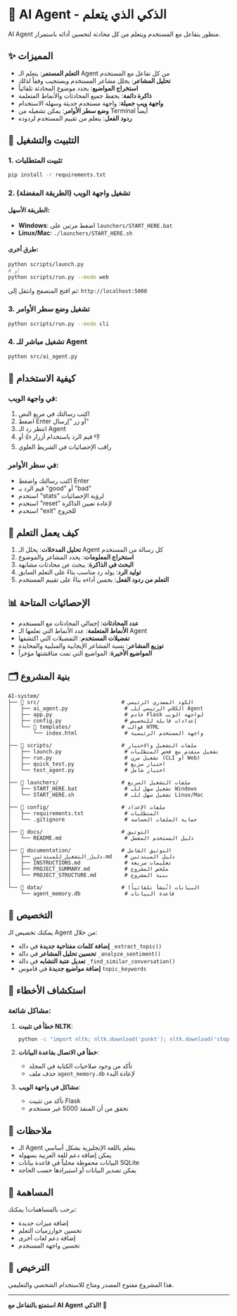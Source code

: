 # 🤖 AI Agent - الذكي الذي يتعلم

AI Agent متطور يتفاعل مع المستخدم ويتعلم من كل محادثة لتحسين أدائه باستمرار.

## ✨ المميزات

- **التعلم المستمر**: يتعلم الـ Agent من كل تفاعل مع المستخدم
- **تحليل المشاعر**: يحلل مشاعر المستخدم ويستجيب وفقاً لذلك
- **استخراج المواضيع**: يحدد موضوع المحادثة تلقائياً
- **ذاكرة دائمة**: يحفظ جميع المحادثات والأنماط المتعلمة
- **واجهة ويب جميلة**: واجهة مستخدم حديثة وسهلة الاستخدام
- **وضع سطر الأوامر**: يمكن تشغيله من Terminal أيضاً
- **ردود الفعل**: يتعلم من تقييم المستخدم لردوده

## 🚀 التثبيت والتشغيل

### 1. تثبيت المتطلبات

```bash
pip install -r requirements.txt
```

### 2. تشغيل واجهة الويب (الطريقة المفضلة)

#### الطريقة الأسهل:
- **Windows**: اضغط مرتين على `launchers/START_HERE.bat`
- **Linux/Mac**: `./launchers/START_HERE.sh`

#### طرق أخرى:
```bash
python scripts/launch.py
# أو
python scripts/run.py --mode web
```

ثم افتح المتصفح وانتقل إلى: `http://localhost:5000`

### 3. تشغيل وضع سطر الأوامر

```bash
python scripts/run.py --mode cli
```

### 4. تشغيل مباشر للـ Agent

```bash
python src/ai_agent.py
```

## 🎯 كيفية الاستخدام

### في واجهة الويب:
1. اكتب رسالتك في مربع النص
2. اضغط Enter أو زر "إرسال"
3. انتظر رد الـ Agent
4. قيم الرد باستخدام أزرار 👍 أو 👎
5. راقب الإحصائيات في الشريط العلوي

### في سطر الأوامر:
- اكتب رسالتك واضغط Enter
- قيم الرد بـ "good" أو "bad"
- استخدم "stats" لرؤية الإحصائيات
- استخدم "reset" لإعادة تعيين الذاكرة
- استخدم "exit" للخروج

## 🧠 كيف يعمل التعلم

1. **تحليل المدخلات**: يحلل الـ Agent كل رسالة من المستخدم
2. **استخراج المعلومات**: يحدد المشاعر والموضوع
3. **البحث في الذاكرة**: يبحث عن محادثات مشابهة
4. **توليد الرد**: يولد رد مناسب بناءً على التعلم السابق
5. **التعلم من ردود الفعل**: يحسن أداءه بناءً على تقييم المستخدم

## 📊 الإحصائيات المتاحة

- **عدد المحادثات**: إجمالي المحادثات مع المستخدم
- **الأنماط المتعلمة**: عدد الأنماط التي تعلمها الـ Agent
- **تفضيلات المستخدم**: التفضيلات التي اكتشفها
- **توزيع المشاعر**: نسبة المشاعر الإيجابية والسلبية والمحايدة
- **المواضيع الأخيرة**: المواضيع التي تمت مناقشتها مؤخراً

## 🗂️ بنية المشروع

```
AI-system/
├── 📁 src/                          # الكود المصدري الرئيسي
│   ├── ai_agent.py                  # الكلاس الرئيسي للـ Agent
│   ├── app.py                       # خادم Flask لواجهة الويب
│   ├── config.py                    # إعدادات قابلة للتخصيص
│   └── 📁 templates/                # قوالب HTML
│       └── index.html               # واجهة المستخدم الرئيسية
│
├── 📁 scripts/                      # ملفات التشغيل والاختبار
│   ├── launch.py                    # تشغيل متقدم مع فحص المتطلبات
│   ├── run.py                       # تشغيل مرن (CLI أو Web)
│   ├── quick_test.py                # اختبار سريع
│   └── test_agent.py                # اختبار شامل
│
├── 📁 launchers/                    # ملفات التشغيل السريع
│   ├── START_HERE.bat               # تشغيل سهل للـ Windows
│   └── START_HERE.sh                # تشغيل سهل للـ Linux/Mac
│
├── 📁 config/                       # ملفات الإعداد
│   ├── requirements.txt             # المتطلبات
│   └── .gitignore                   # حماية الملفات الحساسة
│
├── 📁 docs/                         # التوثيق
│   └── README.md                    # دليل المستخدم المفصل
│
├── 📁 documentation/                # التوثيق الشامل
│   ├── دليل_التشغيل_للمبتدئين.md    # دليل المبتدئين
│   ├── INSTRUCTIONS.md              # تعليمات سريعة
│   ├── PROJECT_SUMMARY.md           # ملخص المشروع
│   └── PROJECT_STRUCTURE.md         # بنية المشروع
│
└── 📁 data/                         # البيانات (تُنشأ تلقائياً)
    └── agent_memory.db              # قاعدة البيانات
```

## 🔧 التخصيص

يمكنك تخصيص الـ Agent من خلال:

- **إضافة كلمات مفتاحية جديدة** في دالة `_extract_topic()`
- **تحسين تحليل المشاعر** في دالة `_analyze_sentiment()`
- **تعديل عتبة التشابه** في دالة `_find_similar_conversation()`
- **إضافة مواضيع جديدة** في قاموس `topic_keywords`

## 🐛 استكشاف الأخطاء

### مشاكل شائعة:

1. **خطأ في تثبيت NLTK**: 
   ```bash
   python -c "import nltk; nltk.download('punkt'); nltk.download('stopwords')"
   ```

2. **خطأ في الاتصال بقاعدة البيانات**:
   - تأكد من وجود صلاحيات الكتابة في المجلد
   - حذف ملف `agent_memory.db` لإعادة البدء

3. **مشاكل في واجهة الويب**:
   - تأكد من تثبيت Flask
   - تحقق من أن المنفذ 5000 غير مستخدم

## 📝 ملاحظات

- الـ Agent يتعلم باللغة الإنجليزية بشكل أساسي
- يمكن إضافة دعم للغة العربية بسهولة
- البيانات محفوظة محلياً في قاعدة بيانات SQLite
- يمكن تصدير البيانات أو استيرادها حسب الحاجة

## 🤝 المساهمة

نرحب بالمساهمات! يمكنك:
- إضافة ميزات جديدة
- تحسين خوارزميات التعلم
- إضافة دعم لغات أخرى
- تحسين واجهة المستخدم

## 📄 الترخيص

هذا المشروع مفتوح المصدر ومتاح للاستخدام الشخصي والتعليمي.

---

**استمتع بالتفاعل مع AI Agent الذكي! 🚀**

